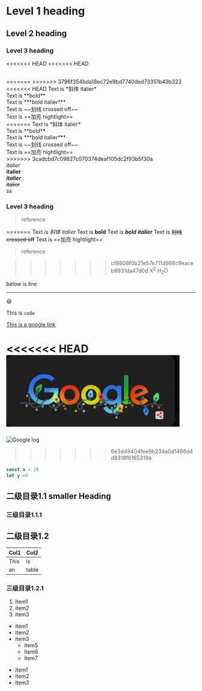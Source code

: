 # Level 1 heading

## Level 2 heading

### Level 3 heading

<<<<<<< HEAD
<<<<<<< HEAD

<br/>
=======
>>>>>>> 3796f354bda18ec72e9bd7740ded73351b43b323
<<<<<<< HEAD
Text is  *斜体 italier*
<br/>
Text is  **bold**
<br/>
Text is  ***bold italier***
<br/>
Text is  ~~划线 crossed off~~
<br/>
Text is  ==加亮 hightlight==
<br/>
=======
Text is *斜体 italier* <br/>
Text is **bold**  <br/>
Text is ***bold italier***  <br/>
Text is ~~划线 crossed off~~  <br/>
Text is ==加亮 hightlight==  <br/>
>>>>>>> 3cadcbd7c09827c070374deaf105dc2f93b5f30a

<br/>
<i>italier</i> <br/>
<b>italier</b> <br/>
<b><i>italier</i></b> <br/>
<del>italier</del> <br/>
<highlight>ss</highlight> <br/>

### Level 3 heading



> reference

=======
Text is *斜体 italier*
Text is **bold**
Text is ***bold italier***
Text is ~~划线 crossed off~~
Text is ==加亮 hightlight==

> reference

>>>>>>> cf8608f0b21e57e711d668c9eaceb8931da47d0d
X<sup>2</sup>
H<sub>2</sub>O


below is line
**************************

:smile:

This is `code`

[This is a google link](https://google.com)

<<<<<<< HEAD
![Google log](./google_log.JPG)
=======
![Google log](/google_log.JPG)
>>>>>>> 6e3d49404fee9b234a0d1466d4d8318f6165319a


```js
const a = 10
let y =8
```

## 二级目录1.1 smaller Heading
### 三级目录1.1.1


## 二级目录1.2
| Col1  | Col2 |
| ----- | ----- |
| This  | is    |
| an    | table    |



### 三级目录1.2.1
1. item1
2. item2
3. item3


+ item1
+ item2
+ item3
    * item5
    * item6
    * item7


- item1
- item2
- item3

